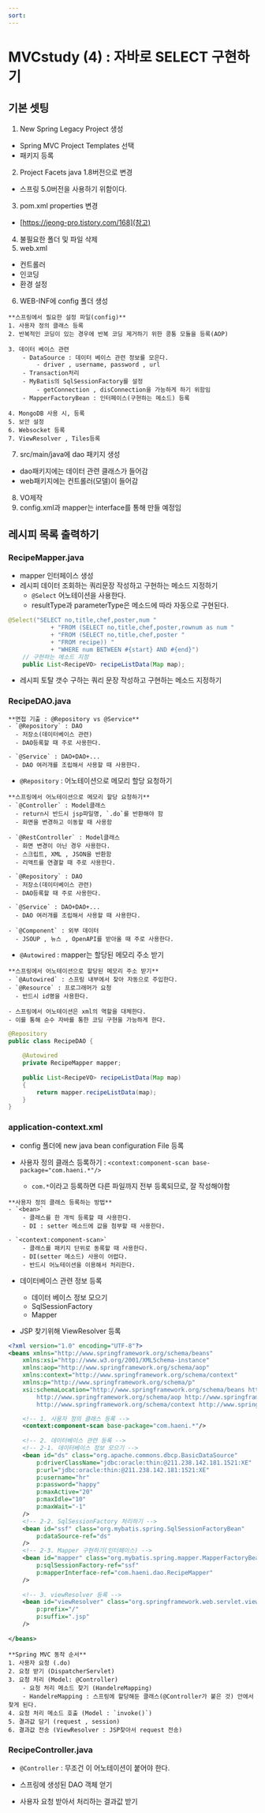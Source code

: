 ```yaml
---
sort:
---
```


# MVCstudy (4) : 자바로 SELECT 구현하기

## 기본 셋팅
1. New Spring Legacy Project 생성
  - Spring MVC Project Templates 선택
  - 패키지 등록
2. Project Facets java 1.8버전으로 변경
  - 스프링 5.0버전을 사용하기 위함이다.
3. pom.xml properties 변경
  - [https://jeong-pro.tistory.com/168](참고)
4. 불필요한 폴더 및 파일 삭제
5. web.xml
  - 컨트롤러 
  - 인코딩
  - 환경 설정
6. WEB-INF에 config 폴더 생성

```note
**스프링에서 필요한 설정 파일(config)**
1. 사용자 정의 클래스 등록
2. 반복적인 코딩이 있는 경우에 반복 코딩 제거하기 위한 콩통 모듈을 등록(AOP)

3. 데이터 베이스 관련
	- DataSource : 데이터 베이스 관련 정보를 모은다.
		- driver , username, password , url
	- Transaction처리
	- MyBatis의 SqlSessionFactory를 설정
		- getConnection , disConnection을 가능하게 하기 위함임
	- MapperFactoryBean : 인터페이스(구현하는 메소드) 등록

4. MongoDB 사용 시, 등록
5. 보안 설정
6. Websocket 등록
7. ViewResolver , Tiles등록
```

7. src/main/java에 dao 패키지 생성
  - dao패키지에는 데이터 관련 클래스가 들어감
  - web패키지에는 컨트롤러(모델)이 들어감

8. VO제작
9. config.xml과 mapper는 interface를 통해 만들 예정임


## 레시피 목록 출력하기


### RecipeMapper.java
- mapper 인터페이스 생성
- 레시피 데이터 조회하는 쿼리문장 작성하고 구현하는 메소드 지정하기
  - `@Select` 어노테이션을 사용한다.
  - resultType과 parameterType은 메소드에 따라 자동으로 구현된다.  

```java
@Select("SELECT no,title,chef,poster,num "
			+ "FROM (SELECT no,title,chef,poster,rownum as num "
			+ "FROM (SELECT no,title,chef,poster "
			+ "FROM recipe)) "
			+ "WHERE num BETWEEN #{start} AND #{end}")
	// 구현하는 메소드 지정
	public List<RecipeVO> recipeListData(Map map);
```
- 레시피 토탈 갯수 구하는 쿼리 문장 작성하고 구현하는 메소드 지정하기


### RecipeDAO.java


```warning
**면접 기출 : @Repository vs @Service**
- `@Repository` : DAO
  - 저장소(데이터베이스 관련)
  - DAO등록할 때 주로 사용한다.
  
- `@Service` : DAO+DAO+...
  - DAO 여러개를 조립해서 사용할 때 사용한다.
```

- `@Repository` : 어노테이션으로 메모리 할당 요청하기

```note
**스프링에서 어노테이션으로 메모리 할당 요청하기**
- `@Controller` : Model클래스
  - return시 반드시 jsp파일명, `.do`를 반환해야 함
  - 화면을 변경하고 이동할 때 사용함
  
- `@RestController` : Model클래스
  - 화면 변경이 아닌 경우 사용한다.
  - 스크립트, XML , JSON을 반환함
  - 리액트를 연결할 때 주로 사용한다.
  
- `@Repository` : DAO
  - 저장소(데이터베이스 관련)
  - DAO등록할 때 주로 사용한다.
  
- `@Service` : DAO+DAO+...
  - DAO 여러개를 조립해서 사용할 때 사용한다.
  
- `@Component` : 외부 데이터
  - JSOUP , 뉴스 , OpenAPI를 받아올 때 주로 사용한다.
```



- `@Autowired` : mapper는 할당된 메모리 주소 받기 

```note
**스프링에서 어노테이션으로 할당된 메모리 주소 받기**
- `@Autowired` : 스프링 내부에서 찾아 자동으로 주입한다.
- `@Resource` : 프로그래머가 요청
  - 반드시 id명을 사용한다.
```

```tip
- 스프링에서 어노테이션은 xml의 역할을 대체한다.
- 이를 통해 순수 자바를 통한 코딩 구현을 가능하게 한다.
```

```java
@Repository
public class RecipeDAO {
	
	@Autowired
	private RecipeMapper mapper;
	
	public List<RecipeVO> recipeListData(Map map)
	{
		return mapper.recipeListData(map);
	}
}
```

### application-context.xml

- config 폴더에 new java bean configuration File 등록

- 사용자 정의 클래스 등록하기 : `<context:component-scan base-package="com.haeni.*"/>`
	- `com.*`이라고 등록하면 다른 파일까지 전부 등록되므로, 잘 작성해야함

```note
**사용자 정의 클래스 등록하는 방법**
- `<bean>`
	- 클래스를 한 개씩 등록할 때 사용한다.
	- DI : setter 메소드에 값을 첨부할 때 사용한다.

- `<context:component-scan>`
	- 클래스를 패키지 단위로 동록할 때 사용한다.
	- DI(setter 메소드) 사용이 어렵다.
	- 반드시 어노테이션을 이용해서 처리한다.
```

- 데이터베이스 관련 정보 등록
	- 데이터 베이스 정보 모으기
	- SqlSessionFactory
	- Mapper

- JSP 찾기위해 ViewResolver 등록

```XML
<?xml version="1.0" encoding="UTF-8"?>
<beans xmlns="http://www.springframework.org/schema/beans"
	xmlns:xsi="http://www.w3.org/2001/XMLSchema-instance"
	xmlns:aop="http://www.springframework.org/schema/aop"
	xmlns:context="http://www.springframework.org/schema/context"
	xmlns:p="http://www.springframework.org/schema/p"
	xsi:schemaLocation="http://www.springframework.org/schema/beans http://www.springframework.org/schema/beans/spring-beans.xsd
		http://www.springframework.org/schema/aop http://www.springframework.org/schema/aop/spring-aop-4.3.xsd
		http://www.springframework.org/schema/context http://www.springframework.org/schema/context/spring-context-4.3.xsd">

	<!-- 1. 사용자 정의 클래스 등록 -->
	<context:component-scan base-package="com.haeni.*"/>
	
	<!-- 2. 데이터베이스 관련 등록 -->
	<!-- 2-1. 데이터베이스 정보 모으기 -->
	<bean id="ds" class="org.apache.commons.dbcp.BasicDataSource"
		p:driverClassName="jdbc:oracle:thin:@211.238.142.181.1521:XE"
		p:url="jdbc:oracle:thin:@211.238.142.181:1521:XE"
		p:username="hr"
		p:password="happy"
		p:maxActive="20"
		p:maxIdle="10"
		p:maxWait="-1"
	/>
	<!-- 2-2. SqlSessionFactory 처리하기 -->
	<bean id="ssf" class="org.mybatis.spring.SqlSessionFactoryBean"
		p:dataSource-ref="ds"
	/>
	<!-- 2-3. Mapper 구현하기(인터페이스) -->
	<bean id="mapper" class="org.mybatis.spring.mapper.MapperFactoryBean"
		p:sqlSessionFactory-ref="ssf"
		p:mapperInterface-ref="com.haeni.dao.RecipeMapper"
	/>
	
	<!-- 3. viewResolver 등록 -->
	<bean id="viewResolver" class="org.springframework.web.servlet.view.InternalResourceViewResolver"
		p:prefix="/"
		p:suffix=".jsp"
	/>
	
</beans>
```


```note
**Spring MVC 동작 순서**
1. 사용자 요청 (.do)
2. 요청 받기 (DispatcherServlet)
3. 요청 처리 (Model: @Controller)
	- 요청 처리 메소드 찾기 (HandelreMapping) 
	- HandelreMapping : 스프링에 할당해둔 클래스(@Controller가 붙은 것) 안에서 찾게 된다.
4. 요청 처리 메소드 호출 (Model : `invoke()`)
5. 결과값 담기 (request , session)
6. 결과값 전송 (ViewResolver : JSP찾아서 request 전송)
```

### RecipeController.java

- `@Controller` : 무조건 이 어노테이션이 붙어야 한다.
- 스프링에 생성된 DAO 객체 얻기

- 사용자 요청 받아서 처리하는 결과값 받기
